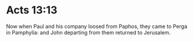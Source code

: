 # Acts 13:13

Now when Paul and his company loosed from Paphos, they came to Perga in Pamphylia: and John departing from them returned to Jerusalem.